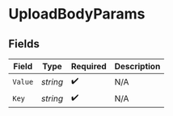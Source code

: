 # UploadBodyParams


## Fields

| Field              | Type               | Required           | Description        |
| ------------------ | ------------------ | ------------------ | ------------------ |
| `Value`            | *string*           | :heavy_check_mark: | N/A                |
| `Key`              | *string*           | :heavy_check_mark: | N/A                |